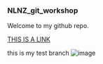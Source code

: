 ### NLNZ_git_workshop
Welcome to my github repo.

[THIS IS A LINK](https://natlib.govt.nz)

this is my test branch
![image](https://github.com/evansmjg/NLNZ_git_workshop/assets/96507518/03b45805-3735-4746-8070-8043fd3b5125)

